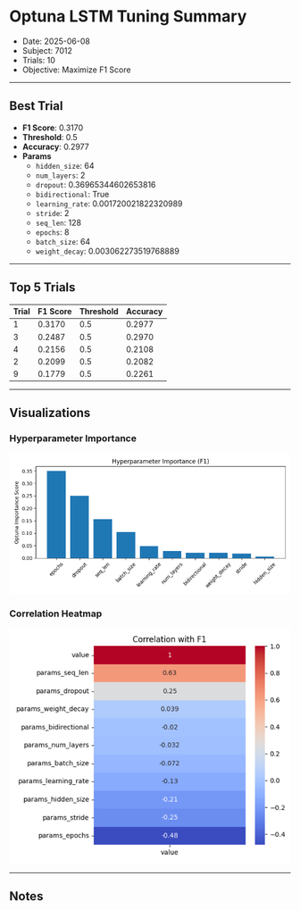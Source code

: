 # Optuna LSTM Tuning Summary
- Date: 2025-06-08
- Subject: 7012
- Trials: 10
- Objective: Maximize F1 Score

---

## Best Trial
- **F1 Score**: 0.3170
- **Threshold**: 0.5
- **Accuracy**: 0.2977
- **Params**
  - `hidden_size`: 64
  - `num_layers`: 2
  - `dropout`: 0.36965344602653816
  - `bidirectional`: True
  - `learning_rate`: 0.001720021822320989
  - `stride`: 2
  - `seq_len`: 128
  - `epochs`: 8
  - `batch_size`: 64
  - `weight_decay`: 0.003062273519768889

---

## Top 5 Trials
| Trial | F1 Score | Threshold | Accuracy |
|-------|----------|-----------|----------|
| 1 | 0.3170 | 0.5 | 0.2977 |
| 3 | 0.2487 | 0.5 | 0.2970 |
| 4 | 0.2156 | 0.5 | 0.2108 |
| 2 | 0.2099 | 0.5 | 0.2082 |
| 9 | 0.1779 | 0.5 | 0.2261 |

---

## Visualizations
### Hyperparameter Importance
![F1 Importance](f1_importance_barplot.png)

### Correlation Heatmap
![Correlation with F1](corr_heatmap.png)

---

## Notes